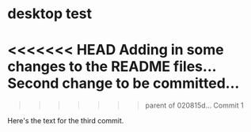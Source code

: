 # desktop test
<<<<<<< HEAD
Adding in some changes to the README files...
Second change to be committed...
=======
>>>>>>> parent of 020815d... Commit 1

Here's the text for the third commit.

